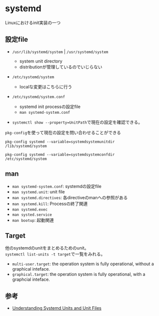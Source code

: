 # systemd

Linuxにおけるinit実装の一つ

## 設定file

* `/usr/lib/systemd/system` | `/usr/systemd/system`
  * system unit directory
  * distributionが管理しているのでいじらない
* `/etc/systemd/system`
  * localな変更はこちらに行う
* `/etc/systemd/system.conf`
  * systemd init processの設定file
  * `man systemd-system.conf`

* `systemctl show --property=UnitPath`で現在の設定を確認できる。

`pkg-config`を使って現在の設定を問い合わせることができる

```shell
pkg-config systemd --variable=systemdsystemunitdir
/lib/systemd/system

pkg-config systemd --variable=systemdsystemconfdir
/etc/systemd/system
```

## man

* `man systemd-system.conf`: systemdの設定file
* `man systemd.unit`: unit file
* `man systemd.directives`: 各directiveのmanへの参照がある
* `man systemd.kill`: Processの終了関連
* `man systemd.exec`
* `man systed.service`
* `man bootup`: 起動関連

## Target

他のsystemdのunitをまとめるためのunit。  
`systemctl list-units -t target`で一覧をみれる。

* `multi-user.target`: the operation system is fully operational, without a graphical inteface.
* `graphical.target`: the operation system is fully operational, with a graphcial inteface.


## 参考

* [Understanding Systemd Units and Unit Files](https://www.digitalocean.com/community/tutorials/understanding-systemd-units-and-unit-files)